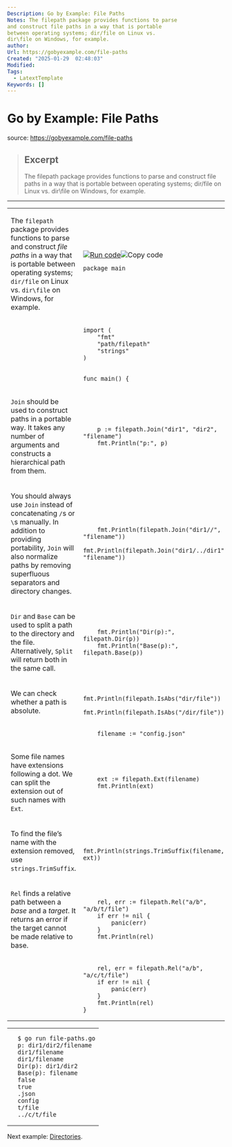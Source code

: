 ```yaml
---
Description: Go by Example: File Paths
Notes: The filepath package provides functions to parse
and construct file paths in a way that is portable
between operating systems; dir/file on Linux vs.
dir\file on Windows, for example.
author: 
Url: https://gobyexample.com/file-paths
Created: "2025-01-29  02:48:03"
Modified: 
Tags:
  - LatextTemplate
Keywords: []
---
```


# Go by Example: File Paths

source: https://gobyexample.com/file-paths

> ## Excerpt
> The filepath package provides functions to parse
and construct file paths in a way that is portable
between operating systems; dir/file on Linux vs.
dir\file on Windows, for example.

---
<table><tbody><tr><td><p>The <code>filepath</code> package provides functions to parse and construct <em>file paths</em> in a way that is portable between operating systems; <code>dir/file</code> on Linux vs. <code>dir\file</code> on Windows, for example.</p></td><td><a href="https://go.dev/play/p/5h3lUytvmyO"><img title="Run code" src="https://gobyexample.com/play.png"></a><img title="Copy code" src="https://gobyexample.com/clipboard.png"><pre><code><span><span><span>package</span> <span>main</span></span></span></code></pre></td></tr><tr><td></td><td><pre><code><span><span><span>import</span> <span>(</span>
</span></span><span><span>    <span>"fmt"</span>
</span></span><span><span>    <span>"path/filepath"</span>
</span></span><span><span>    <span>"strings"</span>
</span></span><span><span><span>)</span></span></span></code></pre></td></tr><tr><td></td><td><pre><code><span><span><span>func</span> <span>main</span><span>()</span> <span>{</span></span></span></code></pre></td></tr><tr><td><p><code>Join</code> should be used to construct paths in a portable way. It takes any number of arguments and constructs a hierarchical path from them.</p></td><td><pre><code><span><span>    <span>p</span> <span>:=</span> <span>filepath</span><span>.</span><span>Join</span><span>(</span><span>"dir1"</span><span>,</span> <span>"dir2"</span><span>,</span> <span>"filename"</span><span>)</span>
</span></span><span><span>    <span>fmt</span><span>.</span><span>Println</span><span>(</span><span>"p:"</span><span>,</span> <span>p</span><span>)</span></span></span></code></pre></td></tr><tr><td><p>You should always use <code>Join</code> instead of concatenating <code>/</code>s or <code>\</code>s manually. In addition to providing portability, <code>Join</code> will also normalize paths by removing superfluous separators and directory changes.</p></td><td><pre><code><span><span>    <span>fmt</span><span>.</span><span>Println</span><span>(</span><span>filepath</span><span>.</span><span>Join</span><span>(</span><span>"dir1//"</span><span>,</span> <span>"filename"</span><span>))</span>
</span></span><span><span>    <span>fmt</span><span>.</span><span>Println</span><span>(</span><span>filepath</span><span>.</span><span>Join</span><span>(</span><span>"dir1/../dir1"</span><span>,</span> <span>"filename"</span><span>))</span></span></span></code></pre></td></tr><tr><td><p><code>Dir</code> and <code>Base</code> can be used to split a path to the directory and the file. Alternatively, <code>Split</code> will return both in the same call.</p></td><td><pre><code><span><span>    <span>fmt</span><span>.</span><span>Println</span><span>(</span><span>"Dir(p):"</span><span>,</span> <span>filepath</span><span>.</span><span>Dir</span><span>(</span><span>p</span><span>))</span>
</span></span><span><span>    <span>fmt</span><span>.</span><span>Println</span><span>(</span><span>"Base(p):"</span><span>,</span> <span>filepath</span><span>.</span><span>Base</span><span>(</span><span>p</span><span>))</span></span></span></code></pre></td></tr><tr><td><p>We can check whether a path is absolute.</p></td><td><pre><code><span><span>    <span>fmt</span><span>.</span><span>Println</span><span>(</span><span>filepath</span><span>.</span><span>IsAbs</span><span>(</span><span>"dir/file"</span><span>))</span>
</span></span><span><span>    <span>fmt</span><span>.</span><span>Println</span><span>(</span><span>filepath</span><span>.</span><span>IsAbs</span><span>(</span><span>"/dir/file"</span><span>))</span></span></span></code></pre></td></tr><tr><td></td><td><pre><code><span><span>    <span>filename</span> <span>:=</span> <span>"config.json"</span></span></span></code></pre></td></tr><tr><td><p>Some file names have extensions following a dot. We can split the extension out of such names with <code>Ext</code>.</p></td><td><pre><code><span><span>    <span>ext</span> <span>:=</span> <span>filepath</span><span>.</span><span>Ext</span><span>(</span><span>filename</span><span>)</span>
</span></span><span><span>    <span>fmt</span><span>.</span><span>Println</span><span>(</span><span>ext</span><span>)</span></span></span></code></pre></td></tr><tr><td><p>To find the file’s name with the extension removed, use <code>strings.TrimSuffix</code>.</p></td><td><pre><code><span><span>    <span>fmt</span><span>.</span><span>Println</span><span>(</span><span>strings</span><span>.</span><span>TrimSuffix</span><span>(</span><span>filename</span><span>,</span> <span>ext</span><span>))</span></span></span></code></pre></td></tr><tr><td><p><code>Rel</code> finds a relative path between a <em>base</em> and a <em>target</em>. It returns an error if the target cannot be made relative to base.</p></td><td><pre><code><span><span>    <span>rel</span><span>,</span> <span>err</span> <span>:=</span> <span>filepath</span><span>.</span><span>Rel</span><span>(</span><span>"a/b"</span><span>,</span> <span>"a/b/t/file"</span><span>)</span>
</span></span><span><span>    <span>if</span> <span>err</span> <span>!=</span> <span>nil</span> <span>{</span>
</span></span><span><span>        <span>panic</span><span>(</span><span>err</span><span>)</span>
</span></span><span><span>    <span>}</span>
</span></span><span><span>    <span>fmt</span><span>.</span><span>Println</span><span>(</span><span>rel</span><span>)</span></span></span></code></pre></td></tr><tr><td></td><td><pre><code><span><span>    <span>rel</span><span>,</span> <span>err</span> <span>=</span> <span>filepath</span><span>.</span><span>Rel</span><span>(</span><span>"a/b"</span><span>,</span> <span>"a/c/t/file"</span><span>)</span>
</span></span><span><span>    <span>if</span> <span>err</span> <span>!=</span> <span>nil</span> <span>{</span>
</span></span><span><span>        <span>panic</span><span>(</span><span>err</span><span>)</span>
</span></span><span><span>    <span>}</span>
</span></span><span><span>    <span>fmt</span><span>.</span><span>Println</span><span>(</span><span>rel</span><span>)</span>
</span></span><span><span><span>}</span></span></span></code></pre></td></tr></tbody></table>

<table><tbody><tr><td></td><td><pre><code><span><span><span>$</span> go run file-paths.go
</span></span><span><span><span>p: dir1/dir2/filename
</span></span></span><span><span><span>dir1/filename
</span></span></span><span><span><span>dir1/filename
</span></span></span><span><span><span>Dir(p): dir1/dir2
</span></span></span><span><span><span>Base(p): filename
</span></span></span><span><span><span>false
</span></span></span><span><span><span>true
</span></span></span><span><span><span>.json
</span></span></span><span><span><span>config
</span></span></span><span><span><span>t/file
</span></span></span><span><span><span>../c/t/file</span></span></span></code></pre></td></tr></tbody></table>

Next example: [Directories](https://gobyexample.com/directories).
